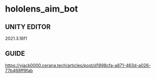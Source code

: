 # hololens_aim_bot

## UNITY EDITOR
2021.3.16f1

## GUIDE
https://yjack0000.cerana.tech/articles/post/d1998cfa-a871-463d-a026-77b468ff9fab
